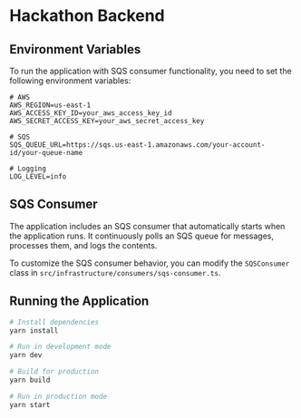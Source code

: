 # Hackathon Backend

## Environment Variables

To run the application with SQS consumer functionality, you need to set the following environment variables:

```
# AWS
AWS_REGION=us-east-1
AWS_ACCESS_KEY_ID=your_aws_access_key_id
AWS_SECRET_ACCESS_KEY=your_aws_secret_access_key

# SQS
SQS_QUEUE_URL=https://sqs.us-east-1.amazonaws.com/your-account-id/your-queue-name

# Logging
LOG_LEVEL=info
```

## SQS Consumer

The application includes an SQS consumer that automatically starts when the application runs. It continuously polls an SQS queue for messages, processes them, and logs the contents.

To customize the SQS consumer behavior, you can modify the `SQSConsumer` class in `src/infrastructure/consumers/sqs-consumer.ts`.

## Running the Application

```bash
# Install dependencies
yarn install

# Run in development mode
yarn dev

# Build for production
yarn build

# Run in production mode
yarn start
``` 